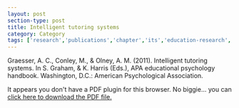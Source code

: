 ```yaml
---
layout: post
section-type: post
title: Intelligent tutoring systems
category: Category
tags: ['research','publications','chapter','its','education-research','guru']
---
```

Graesser, A. C., Conley, M., & Olney, A. M. (2011). Intelligent tutoring systems. In S. Graham, & K. Harris (Eds.), APA educational psychology handbook. Washington, D.C.: American Psychological Association. 

<object data="https://blogs.memphis.edu/aolney/files/2019/10/Graesser-conley-olney2_draft_its_2011.pdf" type="application/pdf" width="100%" height="600px">
 
  <p>It appears you don't have a PDF plugin for this browser.
  No biggie... you can <a href="https://blogs.memphis.edu/aolney/files/2019/10/Graesser-conley-olney2_draft_its_2011.pdf">click here to
  download the PDF file.</a></p>
  
</object>

